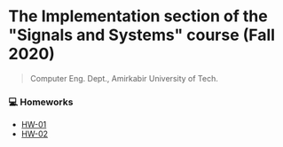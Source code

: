 # The Implementation section of the "Signals and Systems" course (Fall 2020)

> Computer Eng. Dept., Amirkabir University of Tech.


### 💻 Homeworks

- [HW-01](https://github.com/amir78729/Signals-and-Systems/tree/master/HW-01)
- [HW-02](https://github.com/amir78729/Signals-and-Systems/tree/master/HW-02)

